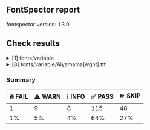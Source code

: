 ## FontSpector report

fontspector version: 1.3.0






## Check results




<details><summary>[1] fonts/variable</summary>
<div>


<details>
    <summary>⚠️ <b>WARN</b> Check for codepoints not covered by METADATA subsets. (googlefonts/metadata/unreachable_subsetting)</summary>
    <div>








- ⚠️ **WARN** fonts/variable/Alyamama[wght].ttf: The following codepoints supported by the font are not covered by any subsets defined in the font's metadata file, and will never be served. You can solve this by either manually adding additional subset declarations to METADATA.pb, or by editing the glyphset definitions.

* U+02D8 BREVE: try adding one of: yi, canadian-aboriginal
* U+02D9 DOT ABOVE: try adding one of: canadian-aboriginal, yi
* U+02DB OGONEK: try adding one of: yi, canadian-aboriginal
* U+0302 COMBINING CIRCUMFLEX ACCENT: try adding one of: math, cherokee, tifinagh, coptic
* U+0305 COMBINING OVERLINE: try adding one of: coptic, elbasan, gothic, math, glagolitic
* U+0306 COMBINING BREVE: try adding one of: tifinagh, old-permic
* U+0307 COMBINING DOT ABOVE: try adding one of: canadian-aboriginal, malayalam, tifinagh, todhri, duployan, hebrew, old-permic, syriac, tai-le, coptic, math
* U+030A COMBINING RING ABOVE: try adding one of: syriac, duployan
* U+030B COMBINING DOUBLE ACUTE ACCENT: try adding one of: cherokee, osage
* U+030C COMBINING CARON: try adding one of: cherokee, tai-le
* U+031A COMBINING LEFT ANGLE ABOVE: try adding math
* U+0320 COMBINING MINUS SIGN BELOW: try adding syriac
* U+0324 COMBINING DIAERESIS BELOW: try adding one of: cherokee, syriac, duployan
* U+0325 COMBINING RING BELOW: try adding syriac
* U+0326 COMBINING COMMA BELOW: try adding math
* U+0327 COMBINING CEDILLA: try adding math
* U+032C COMBINING CARON BELOW: try adding math
* U+0330 COMBINING TILDE BELOW: try adding one of: math, syriac, cherokee
* U+0332 COMBINING LOW LINE: try adding math
* U+033A COMBINING INVERTED BRIDGE BELOW: try adding math
* U+0346 COMBINING BRIDGE ABOVE: try adding math
* U+034D COMBINING LEFT RIGHT ARROW BELOW: try adding math
* U+0361 COMBINING DOUBLE INVERTED BREVE: try adding coptic
* U+0615 ARABIC SMALL HIGH TAH: try adding arabic
* U+061F ARABIC QUESTION MARK: try adding one of: thaana, garay, adlam, hanifi-rohingya, arabic, yezidi, syriac, nko
* U+0621 ARABIC LETTER HAMZA: try adding one of: arabic, syriac
* U+0622 ARABIC LETTER ALEF WITH MADDA ABOVE: try adding arabic
* U+0623 ARABIC LETTER ALEF WITH HAMZA ABOVE: try adding arabic
* U+0624 ARABIC LETTER WAW WITH HAMZA ABOVE: try adding arabic
* U+0625 ARABIC LETTER ALEF WITH HAMZA BELOW: try adding arabic
* U+0626 ARABIC LETTER YEH WITH HAMZA ABOVE: try adding arabic
* U+0627 ARABIC LETTER ALEF: try adding one of: arabic, indic-siyaq-numbers
* U+0628 ARABIC LETTER BEH: try adding arabic
* U+0629 ARABIC LETTER TEH MARBUTA: try adding arabic
* U+062A ARABIC LETTER TEH: try adding arabic
* U+062B ARABIC LETTER THEH: try adding arabic
* U+062C ARABIC LETTER JEEM: try adding arabic
* U+062D ARABIC LETTER HAH: try adding arabic
* U+062E ARABIC LETTER KHAH: try adding arabic
* U+062F ARABIC LETTER DAL: try adding arabic
* U+0630 ARABIC LETTER THAL: try adding arabic
* U+0631 ARABIC LETTER REH: try adding arabic
* U+0632 ARABIC LETTER ZAIN: try adding arabic
* U+0633 ARABIC LETTER SEEN: try adding arabic
* U+0634 ARABIC LETTER SHEEN: try adding arabic
* U+0635 ARABIC LETTER SAD: try adding arabic
* U+0636 ARABIC LETTER DAD: try adding arabic
* U+0637 ARABIC LETTER TAH: try adding arabic
* U+0638 ARABIC LETTER ZAH: try adding arabic
* U+0639 ARABIC LETTER AIN: try adding arabic
* U+063A ARABIC LETTER GHAIN: try adding arabic
* U+0640 ARABIC TATWEEL: try adding one of: psalter-pahlavi, syriac, arabic, hanifi-rohingya, manichaean, old-uyghur, mandaic, sogdian, adlam
* U+0641 ARABIC LETTER FEH: try adding arabic
* U+0642 ARABIC LETTER QAF: try adding arabic
* U+0643 ARABIC LETTER KAF: try adding arabic
* U+0644 ARABIC LETTER LAM: try adding arabic
* U+0645 ARABIC LETTER MEEM: try adding arabic
* U+0646 ARABIC LETTER NOON: try adding arabic
* U+0647 ARABIC LETTER HEH: try adding arabic
* U+0648 ARABIC LETTER WAW: try adding arabic
* U+0649 ARABIC LETTER ALEF MAKSURA: try adding arabic
* U+064A ARABIC LETTER YEH: try adding arabic
* U+064B ARABIC FATHATAN: try adding one of: arabic, syriac
* U+064C ARABIC DAMMATAN: try adding one of: syriac, arabic
* U+064D ARABIC KASRATAN: try adding one of: syriac, arabic
* U+064E ARABIC FATHA: try adding one of: syriac, arabic
* U+064F ARABIC DAMMA: try adding one of: syriac, arabic
* U+0650 ARABIC KASRA: try adding one of: syriac, arabic
* U+0651 ARABIC SHADDA: try adding one of: syriac, arabic
* U+0652 ARABIC SUKUN: try adding one of: syriac, arabic
* U+0653 ARABIC MADDAH ABOVE: try adding one of: arabic, syriac
* U+0654 ARABIC HAMZA ABOVE: try adding one of: syriac, arabic
* U+0655 ARABIC HAMZA BELOW: try adding one of: syriac, arabic
* U+0656 ARABIC SUBSCRIPT ALEF: try adding arabic
* U+0658 ARABIC MARK NOON GHUNNA: try adding arabic
* U+0660 ARABIC-INDIC DIGIT ZERO: try adding one of: syriac, hanifi-rohingya, thaana, arabic, indic-siyaq-numbers, yezidi
* U+0661 ARABIC-INDIC DIGIT ONE: try adding one of: thaana, yezidi, indic-siyaq-numbers, syriac, arabic
* U+0662 ARABIC-INDIC DIGIT TWO: try adding one of: yezidi, arabic, indic-siyaq-numbers, thaana, syriac
* U+0663 ARABIC-INDIC DIGIT THREE: try adding one of: indic-siyaq-numbers, thaana, arabic, syriac, yezidi
* U+0664 ARABIC-INDIC DIGIT FOUR: try adding one of: syriac, yezidi, arabic, indic-siyaq-numbers, thaana
* U+0665 ARABIC-INDIC DIGIT FIVE: try adding one of: arabic, thaana, syriac, yezidi, indic-siyaq-numbers
* U+0666 ARABIC-INDIC DIGIT SIX: try adding one of: yezidi, thaana, arabic, indic-siyaq-numbers, syriac
* U+0667 ARABIC-INDIC DIGIT SEVEN: try adding one of: yezidi, thaana, arabic, indic-siyaq-numbers, syriac
* U+0668 ARABIC-INDIC DIGIT EIGHT: try adding one of: arabic, thaana, yezidi, indic-siyaq-numbers, syriac
* U+0669 ARABIC-INDIC DIGIT NINE: try adding one of: yezidi, indic-siyaq-numbers, thaana, arabic, syriac
* U+066E ARABIC LETTER DOTLESS BEH: try adding arabic
* U+066F ARABIC LETTER DOTLESS QAF: try adding arabic
* U+0670 ARABIC LETTER SUPERSCRIPT ALEF: try adding one of: syriac, arabic
* U+067E ARABIC LETTER PEH: try adding arabic
* U+0686 ARABIC LETTER TCHEH: try adding arabic
* U+068E ARABIC LETTER DUL: try adding arabic
* U+0698 ARABIC LETTER JEH: try adding arabic
* U+06A1 ARABIC LETTER DOTLESS FEH: try adding arabic
* U+06A4 ARABIC LETTER VEH: try adding arabic
* U+06A9 ARABIC LETTER KEHEH: try adding arabic
* U+06AF ARABIC LETTER GAF: try adding arabic
* U+06BA ARABIC LETTER NOON GHUNNA: try adding arabic
* U+06CA ARABIC LETTER WAW WITH TWO DOTS ABOVE: try adding arabic
* U+06CC ARABIC LETTER FARSI YEH: try adding arabic
* U+06CF ARABIC LETTER WAW WITH DOT ABOVE: try adding arabic
* U+06F0 EXTENDED ARABIC-INDIC DIGIT ZERO: try adding one of: indic-siyaq-numbers, arabic
* U+06F1 EXTENDED ARABIC-INDIC DIGIT ONE: try adding one of: arabic, indic-siyaq-numbers
* U+06F2 EXTENDED ARABIC-INDIC DIGIT TWO: try adding one of: arabic, indic-siyaq-numbers
* U+06F3 EXTENDED ARABIC-INDIC DIGIT THREE: try adding one of: arabic, indic-siyaq-numbers
* U+06F7 EXTENDED ARABIC-INDIC DIGIT SEVEN: try adding one of: arabic, indic-siyaq-numbers
* U+06F8 EXTENDED ARABIC-INDIC DIGIT EIGHT: try adding one of: indic-siyaq-numbers, arabic
* U+06F9 EXTENDED ARABIC-INDIC DIGIT NINE: try adding one of: indic-siyaq-numbers, arabic
* U+1EBC LATIN CAPITAL LETTER E WITH TILDE: try adding vietnamese
* U+1EBD LATIN SMALL LETTER E WITH TILDE: try adding vietnamese
* U+2016 DOUBLE VERTICAL LINE: try adding math
* U+2021 DOUBLE DAGGER: try adding adlam
* U+2030 PER MILLE SIGN: try adding adlam
* U+2070 SUPERSCRIPT ZERO: try adding math
* U+2071 SUPERSCRIPT LATIN SMALL LETTER I: try adding math
* U+2074 SUPERSCRIPT FOUR: try adding math
* U+2075 SUPERSCRIPT FIVE: try adding math
* U+2076 SUPERSCRIPT SIX: try adding math
* U+2077 SUPERSCRIPT SEVEN: try adding math
* U+2078 SUPERSCRIPT EIGHT: try adding math
* U+2079 SUPERSCRIPT NINE: try adding math
* U+207A SUPERSCRIPT PLUS SIGN: try adding math
* U+207B SUPERSCRIPT MINUS: try adding math
* U+207C SUPERSCRIPT EQUALS SIGN: try adding math
* U+207D SUPERSCRIPT LEFT PARENTHESIS: try adding math
* U+207E SUPERSCRIPT RIGHT PARENTHESIS: try adding math
* U+207F SUPERSCRIPT LATIN SMALL LETTER N: try adding math
* U+2080 SUBSCRIPT ZERO: try adding math
* U+2081 SUBSCRIPT ONE: try adding math
* U+2082 SUBSCRIPT TWO: try adding math
* U+2083 SUBSCRIPT THREE: try adding math
* U+2084 SUBSCRIPT FOUR: try adding math
* U+2085 SUBSCRIPT FIVE: try adding math
* U+2086 SUBSCRIPT SIX: try adding math
* U+2087 SUBSCRIPT SEVEN: try adding math
* U+2088 SUBSCRIPT EIGHT: try adding math
* U+2089 SUBSCRIPT NINE: try adding math
* U+208A SUBSCRIPT PLUS SIGN: try adding math
* U+208B SUBSCRIPT MINUS: try adding math
* U+208C SUBSCRIPT EQUALS SIGN: try adding math
* U+208D SUBSCRIPT LEFT PARENTHESIS: try adding math
* U+208E SUBSCRIPT RIGHT PARENTHESIS: try adding math
* U+2090 LATIN SUBSCRIPT SMALL LETTER A: try adding math
* U+2091 LATIN SUBSCRIPT SMALL LETTER E: try adding math
* U+2092 LATIN SUBSCRIPT SMALL LETTER O: try adding math
* U+2093 LATIN SUBSCRIPT SMALL LETTER X: try adding math
* U+2094 LATIN SUBSCRIPT SMALL LETTER SCHWA: try adding math
* U+2095 LATIN SUBSCRIPT SMALL LETTER H: try adding math
* U+2096 LATIN SUBSCRIPT SMALL LETTER K: try adding math
* U+2097 LATIN SUBSCRIPT SMALL LETTER L: try adding math
* U+2098 LATIN SUBSCRIPT SMALL LETTER M: try adding math
* U+2099 LATIN SUBSCRIPT SMALL LETTER N: try adding math
* U+209A LATIN SUBSCRIPT SMALL LETTER P: try adding math
* U+209B LATIN SUBSCRIPT SMALL LETTER S: try adding math
* U+209C LATIN SUBSCRIPT SMALL LETTER T: try adding math
* U+2117 SOUND RECORDING COPYRIGHT: try adding math
* U+215B VULGAR FRACTION ONE EIGHTH: try adding symbols
* U+215C VULGAR FRACTION THREE EIGHTHS: try adding symbols
* U+215D VULGAR FRACTION FIVE EIGHTHS: try adding symbols
* U+215E VULGAR FRACTION SEVEN EIGHTHS: try adding symbols
* U+215F FRACTION NUMERATOR ONE: try adding symbols
* U+2202 PARTIAL DIFFERENTIAL: try adding math
* U+2206 INCREMENT: try adding math
* U+220F N-ARY PRODUCT: try adding math
* U+2211 N-ARY SUMMATION: try adding math
* U+221A SQUARE ROOT: try adding math
* U+221E INFINITY: try adding math
* U+222B INTEGRAL: try adding math
* U+2248 ALMOST EQUAL TO: try adding math
* U+2260 NOT EQUAL TO: try adding math
* U+2264 LESS-THAN OR EQUAL TO: try adding math
* U+2265 GREATER-THAN OR EQUAL TO: try adding math
* U+25CA LOZENGE: try adding one of: symbols, math
* U+25CC DOTTED CIRCLE: try adding one of: math, saurashtra, tamil, hanunoo, pahawh-hmong, marchen, mongolian, coptic, hebrew, limbu, manichaean, takri, tifinagh, sharada, psalter-pahlavi, gujarati, duployan, brahmi, warang-citi, kannada, malayalam, yi, kaithi, khmer, cham, grantha, bassa-vah, sogdian, khudawadi, nko, thaana, tirhuta, gurmukhi, sundanese, tai-viet, osage, batak, syloti-nagri, tai-tham, tibetan, phags-pa, symbols, thai, elbasan, khojki, myanmar, bhaiksuki, caucasian-albanian, mahajani, modi, kharoshthi, syriac, lepcha, tagbanwa, lao, dogra, mandaic, buginese, kayah-li, hanifi-rohingya, rejang, sinhala, tagalog, adlam, music, wancho, soyombo, buhid, mende-kikakui, canadian-aboriginal, siddham, zanabazar-square, balinese, gunjala-gondi, armenian, telugu, new-tai-lue, oriya, miao, masaram-gondi, javanese, bengali, devanagari, newa, meetei-mayek, old-permic, ahom, chakma, tai-le

Or you can add the above codepoints to one of the subsets supported by the font: greek, latin-ext, latin [code: unreachable-subsetting]
  
  

</div>
</details>


</div>
</details>


<details><summary>[8] fonts/variable/Alyamama[wght].ttf</summary>
<div>


<details>
    <summary>🔥 <b>FAIL</b> Check if each glyph has the recommended amount of contours. (contour_count)</summary>
    <div>








- 🔥 **FAIL** The following glyphs have no contours even though they were expected to have some:
* uni0615 [code: no-contour]
  
  


- ⚠️ **WARN** This check inspects the glyph outlines and detects the total number of contours in each of them. The expected values are
     infered from the typical ammounts of contours observed in a
     large collection of reference font families. The divergences
     listed below may simply indicate a significantly different
     design on some of your glyphs. On the other hand, some of these
     may flag actual bugs in the font such as glyphs mapped to an
     incorrect codepoint. Please consider reviewing the design and
     codepoint assignment of these to make sure they are correct.


    The following glyphs do not have the recommended number of contours:
* uni1D6D (U+1D6D): found 3, expected one of: {2}
* uni02A3 (U+02A3): found 2, expected one of: {3}
* uni0258 (U+0258): found 1, expected one of: {2}
* uni1D6E (U+1D6E): found 2, expected one of: {1}
* uni02A1 (U+02A1): found 2, expected one of: {1}
* uni02A2 (U+02A2): found 2, expected one of: {1}
* uni026E (U+026E): found 2, expected one of: {1}
* uni1D72 (U+1D72): found 2, expected one of: {1}
* uni1D74 (U+1D74): found 3, expected one of: {1}
* uni1D75 (U+1D75): found 3, expected one of: {1}
* uni021B.1 (U+021B): found 1, expected one of: {3, 2, 4}
* uni1D76 (U+1D76): found 3, expected one of: {1}
* uni01C2 (U+01C2): found 3, expected one of: {1}
* uni0621 (U+0621): found 2, expected one of: {1}
* uni0623 (U+0623): found 3, expected one of: {2}
* uni0625 (U+0625): found 3, expected one of: {2}
* uni066E (U+066E): found 2, expected one of: {1}
* uni066E.fina (unencoded): found 3, expected one of: {1}
* uni066E.medi (unencoded): found 2, expected one of: {1}
* uni0628 (U+0628): found 3, expected one of: {2}
* uni067E (U+067E): found 5, expected one of: {4}
* uni062A (U+062A): found 4, expected one of: {2, 3}
* uni062B (U+062B): found 5, expected one of: {3, 2, 4}
* uni0686 (U+0686): found 5, expected one of: {4, 3, 0}
* uni0631 (U+0631): found 2, expected one of: {1}
* uni0632 (U+0632): found 3, expected one of: {2}
* uni0698 (U+0698): found 5, expected one of: {4}
* uni0633 (U+0633): found 6, expected one of: {1, 3}
* uni0634 (U+0634): found 9, expected one of: {3, 4, 0, 6}
* uni0635 (U+0635): found 5, expected one of: {2}
* uni0636 (U+0636): found 6, expected one of: {3}
* uni0637 (U+0637): found 4, expected one of: {3, 2}
* uni0638 (U+0638): found 5, expected one of: {3, 4}
* uni0639 (U+0639): found 2, expected one of: {1}
* uni0641 (U+0641): found 5, expected one of: {2, 3}
* uni06A4 (U+06A4): found 7, expected one of: {5, 4, 0}
* uni06A1 (U+06A1): found 4, expected one of: {1, 2}
* uni06A1.fina (unencoded): found 4, expected one of: {2}
* uni066F.fina (unencoded): found 3, expected one of: {2}
* uni0643 (U+0643): found 4, expected one of: {2, 1}
* uni06A9 (U+06A9): found 4, expected one of: {1}
* uni06AF (U+06AF): found 5, expected one of: {2}
* uni0644 (U+0644): found 2, expected one of: {1}
* uni0645 (U+0645): found 3, expected one of: {2, 1}
* uni0646 (U+0646): found 3, expected one of: {2}
* uni06BA (U+06BA): found 2, expected one of: {1}
* uni0647 (U+0647): found 1, expected one of: {2}
* uni0624 (U+0624): found 4, expected one of: {3, 2}
* uni0649 (U+0649): found 2, expected one of: {1}
* uni064A (U+064A): found 4, expected one of: {3, 2}
* uni0626 (U+0626): found 4, expected one of: {2}
* uni06CC (U+06CC): found 2, expected one of: {1}
* uni0663 (U+0663): found 3, expected one of: {1}
* uni0666 (U+0666): found 2, expected one of: {1}
* uni0669 (U+0669): found 1, expected one of: {2}
* uni06F3 (U+06F3): found 3, expected one of: {1}
* uni06F9 (U+06F9): found 1, expected one of: {2}
* asterisk (U+002A): found 6, expected one of: {5, 2, 3, 1}
* uni02E5 (U+02E5): found 2, expected one of: {1}
* uni02E9 (U+02E9): found 2, expected one of: {1}
* uni02E6 (U+02E6): found 2, expected one of: {1}
* uni02E8 (U+02E8): found 2, expected one of: {1}
* uni02E7 (U+02E7): found 2, expected one of: {1}
* uni02DE (U+02DE): found 2, expected one of: {1}
* uni2117 (U+2117): found 2, expected one of: {4, 3}
* uni0654 (U+0654): found 2, expected one of: {1}
* uni0655 (U+0655): found 2, expected one of: {1}
* uni064C (U+064C): found 3, expected one of: {2}
* uni0651 (U+0651): found 2, expected one of: {1}
* uni0652 (U+0652): found 1, expected one of: {2}
* uni031A (U+031A): found 2, expected one of: {1}
* uni032A (U+032A): found 3, expected one of: {1}
* uni033A (U+033A): found 3, expected one of: {1}
* uni033B (U+033B): found 6, expected one of: {2}
* uni033C (U+033C): found 2, expected one of: {1}
* uni0346 (U+0346): found 3, expected one of: {1}
* uni0349 (U+0349): found 2, expected one of: {1}
* uni034A (U+034A): found 2, expected one of: {1} [code: contour-count]
  
  

</div>
</details>





<details>
    <summary>⚠️ <b>WARN</b> Ensure indic fonts have the Indian Rupee Sign glyph. (rupee)</summary>
    <div>








- ⚠️ **WARN** Font is missing the Indian Rupee Sign glyph. Please add a glyph for Indian Rupee Sign (₹) at codepoint U+20B9. [code: missing-rupee]
  
  

</div>
</details>





<details>
    <summary>⚠️ <b>WARN</b> Check font contains no unreachable glyphs (unreachable_glyphs)</summary>
    <div>








- ⚠️ **WARN** The following glyphs could not be reached by codepoint or substitution rules:

* u.inferior
* v.inferior
* uniFDFA
* zero.fit
* one.fit
* two.fit
* three.fit
* four.fit
* five.fit
* six.fit
* seven.fit
* eight.fit
* nine.fit
* .null
* dotbelowar
* dotcenterar
* twodotsverticalabovear
* twodotsverticalbelowar
* twodotshorizontalbelowar
* threedotsdownabovear
* threedotsdowncenterar
* threedotsupbelowar
* miniKehehar
* gafsarkashcenterar
* doublestrokear
* uni030C.alt.case [code: unreachable-glyphs]
  
  

</div>
</details>





<details>
    <summary>⚠️ <b>WARN</b> Shapes languages in all GF glyphsets. (googlefonts/glyphsets/shape_languages)</summary>
    <div>








- ⚠️ **WARN** Warning language shaping:

| Message                                                               | Languages              |
|-----------------------------------------------------------------------|------------------------|
| Auxiliary orthography codepoints:                                     | * lt_Latn (Lithuanian) |
|   Shaper didn't attach tildecomb to uni0237 when shaping the text 'j̃' |                        |
| Auxiliary orthography codepoints:                                     | * en_Latn (English)    |
|   The following auxiliary characters are missing from the font: ʻ     |                        |
| Auxiliary orthography codepoints:                                     | * fi_Latn (Finnish)    |
|   The following auxiliary characters are missing from the font: Ǥ     |                        |
|   The following auxiliary characters are missing from the font: Ʒ     |                        |
|   The following auxiliary characters are missing from the font: Ǯ     |                        |
|   The following auxiliary characters are missing from the font: ǥ     |                        |
|   The following auxiliary characters are missing from the font: ʒ     |                        |
|   The following auxiliary characters are missing from the font: ǯ     |                        |
| Auxiliary orthography codepoints:                                     | * el_Grek (Greek)      |
|   The following auxiliary characters are missing from the font: ἀ     |                        |
|   The following auxiliary characters are missing from the font: ἄ     |                        |
|   The following auxiliary characters are missing from the font: ἂ     |                        |
|   The following auxiliary characters are missing from the font: ἆ     |                        |
|   The following auxiliary characters are missing from the font: ἁ     |                        |
|   The following auxiliary characters are missing from the font: ἅ     |                        |
|   The following auxiliary characters are missing from the font: ἃ     |                        |
|   The following auxiliary characters are missing from the font: ἇ     |                        |
|   The following auxiliary characters are missing from the font: ᾶ     |                        |
|   The following auxiliary characters are missing from the font: ἐ     |                        |
|   The following auxiliary characters are missing from the font: ἔ     |                        |
|   The following auxiliary characters are missing from the font: ἒ     |                        |
|   The following auxiliary characters are missing from the font: ἑ     |                        |
|   The following auxiliary characters are missing from the font: ἕ     |                        |
|   The following auxiliary characters are missing from the font: ἓ     |                        |
|   The following auxiliary characters are missing from the font: ἠ     |                        |
|   The following auxiliary characters are missing from the font: ἤ     |                        |
|   The following auxiliary characters are missing from the font: ἢ     |                        |
|   The following auxiliary characters are missing from the font: ἦ     |                        |
|   The following auxiliary characters are missing from the font: ἡ     |                        |
|   The following auxiliary characters are missing from the font: ἥ     |                        |
|   The following auxiliary characters are missing from the font: ἣ     |                        |
|   The following auxiliary characters are missing from the font: ἧ     |                        |
|   The following auxiliary characters are missing from the font: ῆ     |                        |
|   The following auxiliary characters are missing from the font: ἰ     |                        |
|   The following auxiliary characters are missing from the font: ἴ     |                        |
|   The following auxiliary characters are missing from the font: ἲ     |                        |
|   The following auxiliary characters are missing from the font: ἶ     |                        |
|   The following auxiliary characters are missing from the font: ἱ     |                        |
|   The following auxiliary characters are missing from the font: ἵ     |                        |
|   The following auxiliary characters are missing from the font: ἳ     |                        |
|   The following auxiliary characters are missing from the font: ἷ     |                        |
|   The following auxiliary characters are missing from the font: ῖ     |                        |
|   The following auxiliary characters are missing from the font: ῗ     |                        |
|   The following auxiliary characters are missing from the font: ὄ     |                        |
|   The following auxiliary characters are missing from the font: ὂ     |                        |
|   The following auxiliary characters are missing from the font: ὃ     |                        |
|   The following auxiliary characters are missing from the font: ὐ     |                        |
|   The following auxiliary characters are missing from the font: ὔ     |                        |
|   The following auxiliary characters are missing from the font: ὒ     |                        |
|   The following auxiliary characters are missing from the font: ὖ     |                        |
|   The following auxiliary characters are missing from the font: ὑ     |                        |
|   The following auxiliary characters are missing from the font: ὕ     |                        |
|   The following auxiliary characters are missing from the font: ὓ     |                        |
|   The following auxiliary characters are missing from the font: ὗ     |                        |
|   The following auxiliary characters are missing from the font: ῦ     |                        |
|   The following auxiliary characters are missing from the font: ῧ     |                        |
|   The following auxiliary characters are missing from the font: ὤ     |                        |
|   The following auxiliary characters are missing from the font: ὢ     |                        |
|   The following auxiliary characters are missing from the font: ὦ     |                        |
|   The following auxiliary characters are missing from the font: ὥ     |                        |
|   The following auxiliary characters are missing from the font: ὣ     |                        |
|   The following auxiliary characters are missing from the font: ὧ     |                        |
|   The following auxiliary characters are missing from the font: ῶ     |                        |
| Auxiliary orthography codepoints:                                     | * de_Latn (German)     |
|   The following auxiliary characters are missing from the font: ſ     | * fr_Latn (French)     | [code: warning-language-shaping]
  
  

</div>
</details>





<details>
    <summary>⚠️ <b>WARN</b> Ensure soft_dotted characters lose their dot when combined with marks that
replace the dot. (soft_dotted)</summary>
    <div>








- ⚠️ **WARN** The dot of soft dotted characters used in orthographies _must_ disappear in the following strings: * į̂
* į̄
* į̀
* į̌
* į́
* į̃The dot of soft dotted characters _should_ disappear in other cases, for example: * į̰͆
* į̰͋
* į̰̂
* į̰̈
* į̰̆
* į̰͌
* į̰̅
* į̰͊
* į̰̋
* į̰̊
* į̰̄
* į̰̽
* į̰̏
* į̰̇
* į̰̀
* į̰̌
* į̰́
* į̰̃
* į̺͆
* į̺͋
* į̺̂
* į̺̈
* į̺̆
* į̺͌
* į̺̅
* į̺͊
* į̺̋
* į̺̊
* į̺̄
* į̺̽
* į̺̏
* į̺̇
* į̺̀
* į̺̌
* į̺́
* į̺̃
* į̠͆
* į̠͋
* į̠̂
* į̠̈
* į̠̆
* į̠͌
* į̠̅
* į̠͊
* į̠̋
* į̠̊
* į̠̄
* į̠̽
* į̠̏
* į̠̇
* į̠̀
* į̠̌
* į̠́
* į̠̃
* į͉͆
* į͉͋
* į͉̂
* į͉̈
* į͉̆
* į͉͌
* į͉̅
* į͉͊
* į͉̋
* į͉̊
* į͉̄
* į͉̽
* į͉̏
* į͉̇
* į͉̀
* į͉̌
* į͉́
* į͉̃
* į̴͆
* į̴͋
* į̴̂
* į̴̈
* į̴̆
* į̴͌
* į̴̅
* į̴͊
* į̴̋
* į̴̊
* į̴̄
* į̴̽
* į̴̏
* į̴̇
* į̴̀
* į̴̌
* į̴́
* į̴̃
* į̪͆
* į̪͋
* į̪̂
* į̪̈
* į̪̆
* į̪͌
* į̪̅
* į̪͊
* į̪̋
* į̪̊
* į̪̄
* į̪̽
* į̪̏
* į̪̇
* į̪̀
* į̪̌
* į̪́
* į̪̃
* į̟͆
* į̟͋
* į̟̂
* į̟̈
* į̟̆
* į̟͌
* į̟̅
* į̟͊
* į̟̋
* į̟̊
* į̟̄
* į̟̽
* į̟̏
* į̟̇
* į̟̀
* į̟̌
* į̟́
* į̟̃
* į͎͆
* į͎͋
* į͎̂
* į͎̈
* į͎̆
* į͎͌
* į͎̅
* į͎͊
* į͎̋
* į͎̊
* į͎̄
* į͎̽
* į͎̏
* į͎̇
* į͎̀
* į͎̌
* į͎́
* į͎̃
* į͇͆
* į͇͋
* į͇̂
* į͇̈
* į͇̆
* į͇͌
* į͇̅
* į͇͊
* į͇̋
* į͇̊
* į͇̄
* į͇̽
* į͇̏
* į͇̇
* į͇̀
* į͇̌
* į͇́
* į͇̃
* į̘͆
* į̘͋
* į̘̂
* į̘̈
* į̘̆
* į̘͌
* į̘̅
* į̘͊
* į̘̋
* į̘̊
* į̘̄
* į̘̽
* į̘̏
* į̘̇
* į̘̀
* į̘̌
* į̘́
* į̘̃
* į̬͆
* į̬͋
* į̬̂
* į̬̈
* į̬̆
* į̬͌
* į̬̅
* į̬͊
* į̬̋
* į̬̊
* į̬̄
* į̬̽
* į̬̏
* į̬̇
* į̬̀
* į̬̌
* į̬́
* į̬̃
* į̲͆
* į̲͋
* į̲̂
* į̲̈
* į̲̆
* į̲͌
* į̲̅
* į̲͊
* į̲̋
* į̲̊
* į̲̄
* į̲̽
* į̲̏
* į̲̇
* į̲̀
* į̲̌
* į̲́
* į̲̃
* į̞͆
* į̞͋
* į̞̂
* į̞̈
* į̞̆
* į̞͌
* į̞̅
* į̞͊
* į̞̋
* į̞̊
* į̞̄
* į̞̽
* į̞̏
* į̞̇
* į̞̀
* į̞̌
* į̞́
* į̞̃
* į̝͆
* į̝͋
* į̝̂
* į̝̈
* į̝̆
* į̝͌
* į̝̅
* į̝͊
* į̝̋
* į̝̊
* į̝̄
* į̝̽
* į̝̏
* į̝̇
* į̝̀
* į̝̌
* į̝́
* į̝̃
* į͈͆
* į͈͋
* į͈̂
* į͈̈
* į͈̆
* į͈͌
* į͈̅
* į͈͊
* į͈̋
* į͈̊
* į͈̄
* į͈̽
* į͈̏
* į͈̇
* į͈̀
* į͈̌
* į͈́
* į͈̃
* į̙͆
* į̙͋
* į̙̂
* į̙̈
* į̙̆
* į̙͌
* į̙̅
* į̙͊
* į̙̋
* į̙̊
* į̙̄
* į̙̽
* į̙̏
* į̙̇
* į̙̀
* į̙̌
* į̙́
* į̙̃
* į̩͆
* į̩͋
* į̩̂
* į̩̈
* į̩̆
* į̩͌
* į̩̅
* į̩͊
* į̩̋
* į̩̊
* į̩̄
* į̩̽
* į̩̏
* į̩̇
* į̩̀
* į̩̌
* į̩́
* į̩̃
* į̤͆
* į̤͋
* į̤̂
* į̤̈
* į̤̆
* į̤͌
* į̤̅
* į̤͊
* į̤̋
* į̤̊
* į̤̄
* į̤̽
* į̤̏
* į̤̇
* į̤̀
* į̤̌
* į̤́
* į̤̃
* į͍͆
* į͍͋
* į͍̂
* į͍̈
* į͍̆
* į͍͌
* į͍̅
* į͍͊
* į͍̋
* į͍̊
* į͍̄
* į͍̽
* į͍̏
* į͍̇
* į͍̀
* į͍̌
* į͍́
* į͍̃
* į̜͆
* į̜͋
* į̜̂
* į̜̈
* į̜̆
* į̜͌
* į̜̅
* į̜͊
* į̜̋
* į̜̊
* į̜̄
* į̜̽
* į̜̏
* į̜̇
* į̜̀
* į̜̌
* į̜́
* į̜̃
* į̹͆
* į̹͋
* į̹̂
* į̹̈
* į̹̆
* į̹͌
* į̹̅
* į̹͊
* į̹̋
* į̹̊
* į̹̄
* į̹̽
* į̹̏
* į̹̇
* į̹̀
* į̹̌
* į̹́
* į̹̃
* į̼͆
* į̼͋
* į̼̂
* į̼̈
* į̼̆
* į̼͌
* į̼̅
* į̼͊
* į̼̋
* į̼̊
* į̼̄
* į̼̽
* į̼̏
* į̼̇
* į̼̀
* į̼̌
* į̼́
* į̼̃
* į̦͆
* į̦͋
* į̦͌
* į̦̅
* į̦͊
* į̦̽
* į̦̏
* į̥͆
* į̥͋
* į̥̂
* į̥̈
* į̥̆
* į̥͌
* į̥̅
* į̥͊
* į̥̋
* į̥̊
* į̥̄
* į̥̽
* į̥̏
* į̥̇
* į̥̀
* į̥̌
* į̥́
* į̥̃
* į̨͆
* į̨͋
* į̨͌
* į̨̅
* į̨͊
* į̨̽
* į̨̏
* į̧͆
* į̧͋
* į̧͌
* į̧̅
* į̧͊
* į̧̽
* į̧̏
* į̻͆
* į̻͋
* į̻̂
* į̻̈
* į̻̆
* į̻͌
* į̻̅
* į̻͊
* į̻̋
* į̻̊
* į̻̄
* į̻̽
* į̻̏
* į̻̇
* į̻̀
* į̻̌
* į̻́
* į̻̃
* į͆
* į͋
* į̈
* į̆
* į͌
* į̅
* į͊
* į̋
* į̊
* į̽
* į̏
* į̇
* ⁱ̰͆
* ⁱ̰͋
* ⁱ̰̂
* ⁱ̰̈
* ⁱ̰̆
* ⁱ̰͌
* ⁱ̰̅
* ⁱ̰͊
* ⁱ̰̋
* ⁱ̰̊
* ⁱ̰̄
* ⁱ̰̽
* ⁱ̰̏
* ⁱ̰̇
* ⁱ̰̀
* ⁱ̰̌
* ⁱ̰́
* ⁱ̰̃
* ⁱ̺͆
* ⁱ̺͋
* ⁱ̺̂
* ⁱ̺̈
* ⁱ̺̆
* ⁱ̺͌
* ⁱ̺̅
* ⁱ̺͊
* ⁱ̺̋
* ⁱ̺̊
* ⁱ̺̄
* ⁱ̺̽
* ⁱ̺̏
* ⁱ̺̇
* ⁱ̺̀
* ⁱ̺̌
* ⁱ̺́
* ⁱ̺̃
* ⁱ̠͆
* ⁱ̠͋
* ⁱ̠̂
* ⁱ̠̈
* ⁱ̠̆
* ⁱ̠͌
* ⁱ̠̅
* ⁱ̠͊
* ⁱ̠̋
* ⁱ̠̊
* ⁱ̠̄
* ⁱ̠̽
* ⁱ̠̏
* ⁱ̠̇
* ⁱ̠̀
* ⁱ̠̌
* ⁱ̠́
* ⁱ̠̃
* ⁱ͉͆
* ⁱ͉͋
* ⁱ͉̂
* ⁱ͉̈
* ⁱ͉̆
* ⁱ͉͌
* ⁱ͉̅
* ⁱ͉͊
* ⁱ͉̋
* ⁱ͉̊
* ⁱ͉̄
* ⁱ͉̽
* ⁱ͉̏
* ⁱ͉̇
* ⁱ͉̀
* ⁱ͉̌
* ⁱ͉́
* ⁱ͉̃
* ⁱ̴͆
* ⁱ̴͋
* ⁱ̴̂
* ⁱ̴̈
* ⁱ̴̆
* ⁱ̴͌
* ⁱ̴̅
* ⁱ̴͊
* ⁱ̴̋
* ⁱ̴̊
* ⁱ̴̄
* ⁱ̴̽
* ⁱ̴̏
* ⁱ̴̇
* ⁱ̴̀
* ⁱ̴̌
* ⁱ̴́
* ⁱ̴̃
* ⁱ̪͆
* ⁱ̪͋
* ⁱ̪̂
* ⁱ̪̈
* ⁱ̪̆
* ⁱ̪͌
* ⁱ̪̅
* ⁱ̪͊
* ⁱ̪̋
* ⁱ̪̊
* ⁱ̪̄
* ⁱ̪̽
* ⁱ̪̏
* ⁱ̪̇
* ⁱ̪̀
* ⁱ̪̌
* ⁱ̪́
* ⁱ̪̃
* ⁱ̟͆
* ⁱ̟͋
* ⁱ̟̂
* ⁱ̟̈
* ⁱ̟̆
* ⁱ̟͌
* ⁱ̟̅
* ⁱ̟͊
* ⁱ̟̋
* ⁱ̟̊
* ⁱ̟̄
* ⁱ̟̽
* ⁱ̟̏
* ⁱ̟̇
* ⁱ̟̀
* ⁱ̟̌
* ⁱ̟́
* ⁱ̟̃
* ⁱ͎͆
* ⁱ͎͋
* ⁱ͎̂
* ⁱ͎̈
* ⁱ͎̆
* ⁱ͎͌
* ⁱ͎̅
* ⁱ͎͊
* ⁱ͎̋
* ⁱ͎̊
* ⁱ͎̄
* ⁱ͎̽
* ⁱ͎̏
* ⁱ͎̇
* ⁱ͎̀
* ⁱ͎̌
* ⁱ͎́
* ⁱ͎̃
* ⁱ͇͆
* ⁱ͇͋
* ⁱ͇̂
* ⁱ͇̈
* ⁱ͇̆
* ⁱ͇͌
* ⁱ͇̅
* ⁱ͇͊
* ⁱ͇̋
* ⁱ͇̊
* ⁱ͇̄
* ⁱ͇̽
* ⁱ͇̏
* ⁱ͇̇
* ⁱ͇̀
* ⁱ͇̌
* ⁱ͇́
* ⁱ͇̃
* ⁱ̘͆
* ⁱ̘͋
* ⁱ̘̂
* ⁱ̘̈
* ⁱ̘̆
* ⁱ̘͌
* ⁱ̘̅
* ⁱ̘͊
* ⁱ̘̋
* ⁱ̘̊
* ⁱ̘̄
* ⁱ̘̽
* ⁱ̘̏
* ⁱ̘̇
* ⁱ̘̀
* ⁱ̘̌
* ⁱ̘́
* ⁱ̘̃
* ⁱ̬͆
* ⁱ̬͋
* ⁱ̬̂
* ⁱ̬̈
* ⁱ̬̆
* ⁱ̬͌
* ⁱ̬̅
* ⁱ̬͊
* ⁱ̬̋
* ⁱ̬̊
* ⁱ̬̄
* ⁱ̬̽
* ⁱ̬̏
* ⁱ̬̇
* ⁱ̬̀
* ⁱ̬̌
* ⁱ̬́
* ⁱ̬̃
* ⁱ̲͆
* ⁱ̲͋
* ⁱ̲̂
* ⁱ̲̈
* ⁱ̲̆
* ⁱ̲͌
* ⁱ̲̅
* ⁱ̲͊
* ⁱ̲̋
* ⁱ̲̊
* ⁱ̲̄
* ⁱ̲̽
* ⁱ̲̏
* ⁱ̲̇
* ⁱ̲̀
* ⁱ̲̌
* ⁱ̲́
* ⁱ̲̃
* ⁱ̞͆
* ⁱ̞͋
* ⁱ̞̂
* ⁱ̞̈
* ⁱ̞̆
* ⁱ̞͌
* ⁱ̞̅
* ⁱ̞͊
* ⁱ̞̋
* ⁱ̞̊
* ⁱ̞̄
* ⁱ̞̽
* ⁱ̞̏
* ⁱ̞̇
* ⁱ̞̀
* ⁱ̞̌
* ⁱ̞́
* ⁱ̞̃
* ⁱ̝͆
* ⁱ̝͋
* ⁱ̝̂
* ⁱ̝̈
* ⁱ̝̆
* ⁱ̝͌
* ⁱ̝̅
* ⁱ̝͊
* ⁱ̝̋
* ⁱ̝̊
* ⁱ̝̄
* ⁱ̝̽
* ⁱ̝̏
* ⁱ̝̇
* ⁱ̝̀
* ⁱ̝̌
* ⁱ̝́
* ⁱ̝̃
* ⁱ͈͆
* ⁱ͈͋
* ⁱ͈̂
* ⁱ͈̈
* ⁱ͈̆
* ⁱ͈͌
* ⁱ͈̅
* ⁱ͈͊
* ⁱ͈̋
* ⁱ͈̊
* ⁱ͈̄
* ⁱ͈̽
* ⁱ͈̏
* ⁱ͈̇
* ⁱ͈̀
* ⁱ͈̌
* ⁱ͈́
* ⁱ͈̃
* ⁱ̙͆
* ⁱ̙͋
* ⁱ̙̂
* ⁱ̙̈
* ⁱ̙̆
* ⁱ̙͌
* ⁱ̙̅
* ⁱ̙͊
* ⁱ̙̋
* ⁱ̙̊
* ⁱ̙̄
* ⁱ̙̽
* ⁱ̙̏
* ⁱ̙̇
* ⁱ̙̀
* ⁱ̙̌
* ⁱ̙́
* ⁱ̙̃
* ⁱ̩͆
* ⁱ̩͋
* ⁱ̩̂
* ⁱ̩̈
* ⁱ̩̆
* ⁱ̩͌
* ⁱ̩̅
* ⁱ̩͊
* ⁱ̩̋
* ⁱ̩̊
* ⁱ̩̄
* ⁱ̩̽
* ⁱ̩̏
* ⁱ̩̇
* ⁱ̩̀
* ⁱ̩̌
* ⁱ̩́
* ⁱ̩̃
* ⁱ̤͆
* ⁱ̤͋
* ⁱ̤̂
* ⁱ̤̈
* ⁱ̤̆
* ⁱ̤͌
* ⁱ̤̅
* ⁱ̤͊
* ⁱ̤̋
* ⁱ̤̊
* ⁱ̤̄
* ⁱ̤̽
* ⁱ̤̏
* ⁱ̤̇
* ⁱ̤̀
* ⁱ̤̌
* ⁱ̤́
* ⁱ̤̃
* ⁱ͍͆
* ⁱ͍͋
* ⁱ͍̂
* ⁱ͍̈
* ⁱ͍̆
* ⁱ͍͌
* ⁱ͍̅
* ⁱ͍͊
* ⁱ͍̋
* ⁱ͍̊
* ⁱ͍̄
* ⁱ͍̽
* ⁱ͍̏
* ⁱ͍̇
* ⁱ͍̀
* ⁱ͍̌
* ⁱ͍́
* ⁱ͍̃
* ⁱ̜͆
* ⁱ̜͋
* ⁱ̜̂
* ⁱ̜̈
* ⁱ̜̆
* ⁱ̜͌
* ⁱ̜̅
* ⁱ̜͊
* ⁱ̜̋
* ⁱ̜̊
* ⁱ̜̄
* ⁱ̜̽
* ⁱ̜̏
* ⁱ̜̇
* ⁱ̜̀
* ⁱ̜̌
* ⁱ̜́
* ⁱ̜̃
* ⁱ̹͆
* ⁱ̹͋
* ⁱ̹̂
* ⁱ̹̈
* ⁱ̹̆
* ⁱ̹͌
* ⁱ̹̅
* ⁱ̹͊
* ⁱ̹̋
* ⁱ̹̊
* ⁱ̹̄
* ⁱ̹̽
* ⁱ̹̏
* ⁱ̹̇
* ⁱ̹̀
* ⁱ̹̌
* ⁱ̹́
* ⁱ̹̃
* ⁱ̼͆
* ⁱ̼͋
* ⁱ̼̂
* ⁱ̼̈
* ⁱ̼̆
* ⁱ̼͌
* ⁱ̼̅
* ⁱ̼͊
* ⁱ̼̋
* ⁱ̼̊
* ⁱ̼̄
* ⁱ̼̽
* ⁱ̼̏
* ⁱ̼̇
* ⁱ̼̀
* ⁱ̼̌
* ⁱ̼́
* ⁱ̼̃
* ⁱ̦͆
* ⁱ̦͋
* ⁱ̦͌
* ⁱ̦̅
* ⁱ̦͊
* ⁱ̦̽
* ⁱ̦̏
* ⁱ̥͆
* ⁱ̥͋
* ⁱ̥̂
* ⁱ̥̈
* ⁱ̥̆
* ⁱ̥͌
* ⁱ̥̅
* ⁱ̥͊
* ⁱ̥̋
* ⁱ̥̊
* ⁱ̥̄
* ⁱ̥̽
* ⁱ̥̏
* ⁱ̥̇
* ⁱ̥̀
* ⁱ̥̌
* ⁱ̥́
* ⁱ̥̃
* ⁱ̨͆
* ⁱ̨͋
* ⁱ̨͌
* ⁱ̨̅
* ⁱ̨͊
* ⁱ̨̽
* ⁱ̨̏
* ⁱ̧͆
* ⁱ̧͋
* ⁱ̧͌
* ⁱ̧̅
* ⁱ̧͊
* ⁱ̧̽
* ⁱ̧̏
* ⁱ̻͆
* ⁱ̻͋
* ⁱ̻̂
* ⁱ̻̈
* ⁱ̻̆
* ⁱ̻͌
* ⁱ̻̅
* ⁱ̻͊
* ⁱ̻̋
* ⁱ̻̊
* ⁱ̻̄
* ⁱ̻̽
* ⁱ̻̏
* ⁱ̻̇
* ⁱ̻̀
* ⁱ̻̌
* ⁱ̻́
* ⁱ̻̃
* ⁱ͆
* ⁱ͋
* ⁱ̂
* ⁱ̈
* ⁱ̆
* ⁱ͌
* ⁱ̅
* ⁱ͊
* ⁱ̋
* ⁱ̊
* ⁱ̄
* ⁱ̽
* ⁱ̏
* ⁱ̇
* ⁱ̀
* ⁱ̌
* ⁱ́
* ⁱ̃
* ḭ̅
* i̺̅
* i̠̅
* i͉̅
* i̴̅
* i̪̅
* i̟̅
* i͎̅
* i͇̅
* i̘̅
* i̬̅
* i̲̅
* i̞̅
* i̝̅
* i͈̅
* i̙̅
* i̩̅
* i̤̅
* i͍̅
* i̜̅
* i̹̅
* i̼̅
* i̦̅
* i̥̅
* i̧̅
* i̻̅
* i̅
* j̰̅
* j̺̅
* j̠̅
* j͉̅
* j̴̅
* j̪̅
* j̟̅
* j͎̅
* j͇̅
* j̘̅
* j̬̅
* j̲̅
* j̞̅
* j̝̅
* j͈̅
* j̙̅
* j̩̅
* j̤̅
* j͍̅
* j̜̅
* j̹̅
* j̼̅
* j̦̅
* j̥̅
* j̨̅
* j̧̅
* j̻̅
* j̅
* ʲ̰͆
* ʲ̰͋
* ʲ̰̂
* ʲ̰̈
* ʲ̰̆
* ʲ̰͌
* ʲ̰̅
* ʲ̰͊
* ʲ̰̋
* ʲ̰̊
* ʲ̰̄
* ʲ̰̽
* ʲ̰̏
* ʲ̰̇
* ʲ̰̀
* ʲ̰̌
* ʲ̰́
* ʲ̰̃
* ʲ̺͆
* ʲ̺͋
* ʲ̺̂
* ʲ̺̈
* ʲ̺̆
* ʲ̺͌
* ʲ̺̅
* ʲ̺͊
* ʲ̺̋
* ʲ̺̊
* ʲ̺̄
* ʲ̺̽
* ʲ̺̏
* ʲ̺̇
* ʲ̺̀
* ʲ̺̌
* ʲ̺́
* ʲ̺̃
* ʲ̠͆
* ʲ̠͋
* ʲ̠̂
* ʲ̠̈
* ʲ̠̆
* ʲ̠͌
* ʲ̠̅
* ʲ̠͊
* ʲ̠̋
* ʲ̠̊
* ʲ̠̄
* ʲ̠̽
* ʲ̠̏
* ʲ̠̇
* ʲ̠̀
* ʲ̠̌
* ʲ̠́
* ʲ̠̃
* ʲ͉͆
* ʲ͉͋
* ʲ͉̂
* ʲ͉̈
* ʲ͉̆
* ʲ͉͌
* ʲ͉̅
* ʲ͉͊
* ʲ͉̋
* ʲ͉̊
* ʲ͉̄
* ʲ͉̽
* ʲ͉̏
* ʲ͉̇
* ʲ͉̀
* ʲ͉̌
* ʲ͉́
* ʲ͉̃
* ʲ̴͆
* ʲ̴͋
* ʲ̴̂
* ʲ̴̈
* ʲ̴̆
* ʲ̴͌
* ʲ̴̅
* ʲ̴͊
* ʲ̴̋
* ʲ̴̊
* ʲ̴̄
* ʲ̴̽
* ʲ̴̏
* ʲ̴̇
* ʲ̴̀
* ʲ̴̌
* ʲ̴́
* ʲ̴̃
* ʲ̪͆
* ʲ̪͋
* ʲ̪̂
* ʲ̪̈
* ʲ̪̆
* ʲ̪͌
* ʲ̪̅
* ʲ̪͊
* ʲ̪̋
* ʲ̪̊
* ʲ̪̄
* ʲ̪̽
* ʲ̪̏
* ʲ̪̇
* ʲ̪̀
* ʲ̪̌
* ʲ̪́
* ʲ̪̃
* ʲ̟͆
* ʲ̟͋
* ʲ̟̂
* ʲ̟̈
* ʲ̟̆
* ʲ̟͌
* ʲ̟̅
* ʲ̟͊
* ʲ̟̋
* ʲ̟̊
* ʲ̟̄
* ʲ̟̽
* ʲ̟̏
* ʲ̟̇
* ʲ̟̀
* ʲ̟̌
* ʲ̟́
* ʲ̟̃
* ʲ͎͆
* ʲ͎͋
* ʲ͎̂
* ʲ͎̈
* ʲ͎̆
* ʲ͎͌
* ʲ͎̅
* ʲ͎͊
* ʲ͎̋
* ʲ͎̊
* ʲ͎̄
* ʲ͎̽
* ʲ͎̏
* ʲ͎̇
* ʲ͎̀
* ʲ͎̌
* ʲ͎́
* ʲ͎̃
* ʲ͇͆
* ʲ͇͋
* ʲ͇̂
* ʲ͇̈
* ʲ͇̆
* ʲ͇͌
* ʲ͇̅
* ʲ͇͊
* ʲ͇̋
* ʲ͇̊
* ʲ͇̄
* ʲ͇̽
* ʲ͇̏
* ʲ͇̇
* ʲ͇̀
* ʲ͇̌
* ʲ͇́
* ʲ͇̃
* ʲ̘͆
* ʲ̘͋
* ʲ̘̂
* ʲ̘̈
* ʲ̘̆
* ʲ̘͌
* ʲ̘̅
* ʲ̘͊
* ʲ̘̋
* ʲ̘̊
* ʲ̘̄
* ʲ̘̽
* ʲ̘̏
* ʲ̘̇
* ʲ̘̀
* ʲ̘̌
* ʲ̘́
* ʲ̘̃
* ʲ̬͆
* ʲ̬͋
* ʲ̬̂
* ʲ̬̈
* ʲ̬̆
* ʲ̬͌
* ʲ̬̅
* ʲ̬͊
* ʲ̬̋
* ʲ̬̊
* ʲ̬̄
* ʲ̬̽
* ʲ̬̏
* ʲ̬̇
* ʲ̬̀
* ʲ̬̌
* ʲ̬́
* ʲ̬̃
* ʲ̲͆
* ʲ̲͋
* ʲ̲̂
* ʲ̲̈
* ʲ̲̆
* ʲ̲͌
* ʲ̲̅
* ʲ̲͊
* ʲ̲̋
* ʲ̲̊
* ʲ̲̄
* ʲ̲̽
* ʲ̲̏
* ʲ̲̇
* ʲ̲̀
* ʲ̲̌
* ʲ̲́
* ʲ̲̃
* ʲ̞͆
* ʲ̞͋
* ʲ̞̂
* ʲ̞̈
* ʲ̞̆
* ʲ̞͌
* ʲ̞̅
* ʲ̞͊
* ʲ̞̋
* ʲ̞̊
* ʲ̞̄
* ʲ̞̽
* ʲ̞̏
* ʲ̞̇
* ʲ̞̀
* ʲ̞̌
* ʲ̞́
* ʲ̞̃
* ʲ̝͆
* ʲ̝͋
* ʲ̝̂
* ʲ̝̈
* ʲ̝̆
* ʲ̝͌
* ʲ̝̅
* ʲ̝͊
* ʲ̝̋
* ʲ̝̊
* ʲ̝̄
* ʲ̝̽
* ʲ̝̏
* ʲ̝̇
* ʲ̝̀
* ʲ̝̌
* ʲ̝́
* ʲ̝̃
* ʲ͈͆
* ʲ͈͋
* ʲ͈̂
* ʲ͈̈
* ʲ͈̆
* ʲ͈͌
* ʲ͈̅
* ʲ͈͊
* ʲ͈̋
* ʲ͈̊
* ʲ͈̄
* ʲ͈̽
* ʲ͈̏
* ʲ͈̇
* ʲ͈̀
* ʲ͈̌
* ʲ͈́
* ʲ͈̃
* ʲ̙͆
* ʲ̙͋
* ʲ̙̂
* ʲ̙̈
* ʲ̙̆
* ʲ̙͌
* ʲ̙̅
* ʲ̙͊
* ʲ̙̋
* ʲ̙̊
* ʲ̙̄
* ʲ̙̽
* ʲ̙̏
* ʲ̙̇
* ʲ̙̀
* ʲ̙̌
* ʲ̙́
* ʲ̙̃
* ʲ̩͆
* ʲ̩͋
* ʲ̩̂
* ʲ̩̈
* ʲ̩̆
* ʲ̩͌
* ʲ̩̅
* ʲ̩͊
* ʲ̩̋
* ʲ̩̊
* ʲ̩̄
* ʲ̩̽
* ʲ̩̏
* ʲ̩̇
* ʲ̩̀
* ʲ̩̌
* ʲ̩́
* ʲ̩̃
* ʲ̤͆
* ʲ̤͋
* ʲ̤̂
* ʲ̤̈
* ʲ̤̆
* ʲ̤͌
* ʲ̤̅
* ʲ̤͊
* ʲ̤̋
* ʲ̤̊
* ʲ̤̄
* ʲ̤̽
* ʲ̤̏
* ʲ̤̇
* ʲ̤̀
* ʲ̤̌
* ʲ̤́
* ʲ̤̃
* ʲ͍͆
* ʲ͍͋
* ʲ͍̂
* ʲ͍̈
* ʲ͍̆
* ʲ͍͌
* ʲ͍̅
* ʲ͍͊
* ʲ͍̋
* ʲ͍̊
* ʲ͍̄
* ʲ͍̽
* ʲ͍̏
* ʲ͍̇
* ʲ͍̀
* ʲ͍̌
* ʲ͍́
* ʲ͍̃
* ʲ̜͆
* ʲ̜͋
* ʲ̜̂
* ʲ̜̈
* ʲ̜̆
* ʲ̜͌
* ʲ̜̅
* ʲ̜͊
* ʲ̜̋
* ʲ̜̊
* ʲ̜̄
* ʲ̜̽
* ʲ̜̏
* ʲ̜̇
* ʲ̜̀
* ʲ̜̌
* ʲ̜́
* ʲ̜̃
* ʲ̹͆
* ʲ̹͋
* ʲ̹̂
* ʲ̹̈
* ʲ̹̆
* ʲ̹͌
* ʲ̹̅
* ʲ̹͊
* ʲ̹̋
* ʲ̹̊
* ʲ̹̄
* ʲ̹̽
* ʲ̹̏
* ʲ̹̇
* ʲ̹̀
* ʲ̹̌
* ʲ̹́
* ʲ̹̃
* ʲ̼͆
* ʲ̼͋
* ʲ̼̂
* ʲ̼̈
* ʲ̼̆
* ʲ̼͌
* ʲ̼̅
* ʲ̼͊
* ʲ̼̋
* ʲ̼̊
* ʲ̼̄
* ʲ̼̽
* ʲ̼̏
* ʲ̼̇
* ʲ̼̀
* ʲ̼̌
* ʲ̼́
* ʲ̼̃
* ʲ̦͆
* ʲ̦͋
* ʲ̦͌
* ʲ̦̅
* ʲ̦͊
* ʲ̦̽
* ʲ̦̏
* ʲ̥͆
* ʲ̥͋
* ʲ̥̂
* ʲ̥̈
* ʲ̥̆
* ʲ̥͌
* ʲ̥̅
* ʲ̥͊
* ʲ̥̋
* ʲ̥̊
* ʲ̥̄
* ʲ̥̽
* ʲ̥̏
* ʲ̥̇
* ʲ̥̀
* ʲ̥̌
* ʲ̥́
* ʲ̥̃
* ʲ̨͆
* ʲ̨͋
* ʲ̨͌
* ʲ̨̅
* ʲ̨͊
* ʲ̨̽
* ʲ̨̏
* ʲ̧͆
* ʲ̧͋
* ʲ̧͌
* ʲ̧̅
* ʲ̧͊
* ʲ̧̽
* ʲ̧̏
* ʲ̻͆
* ʲ̻͋
* ʲ̻̂
* ʲ̻̈
* ʲ̻̆
* ʲ̻͌
* ʲ̻̅
* ʲ̻͊
* ʲ̻̋
* ʲ̻̊
* ʲ̻̄
* ʲ̻̽
* ʲ̻̏
* ʲ̻̇
* ʲ̻̀
* ʲ̻̌
* ʲ̻́
* ʲ̻̃
* ʲ͆
* ʲ͋
* ʲ̂
* ʲ̈
* ʲ̆
* ʲ͌
* ʲ̅
* ʲ͊
* ʲ̋
* ʲ̊
* ʲ̄
* ʲ̽
* ʲ̏
* ʲ̇
* ʲ̀
* ʲ̌
* ʲ́
* ʲ̃ [code: soft-dotted]
  
  

</div>
</details>





<details>
    <summary>⚠️ <b>WARN</b> Check the direction of the outermost contour in each glyph (outline_direction)</summary>
    <div>








- ⚠️ **WARN** The following glyphs have a counter-clockwise outer contour:

* uni0665 (U+0665) has a counter-clockwise outer contour [code: ccw-outer-contour]
  
  

</div>
</details>





<details>
    <summary>⚠️ <b>WARN</b> Check there are no overlapping path segments (overlapping_path_segments)</summary>
    <div>








- ⚠️ **WARN** The following glyphs have overlapping path segments:

* uni033C (U+033C): Line(Line { p0: (211.0, -160.0), p1: (182.0, -160.0) }) has the same coordinates as a previous segment. [code: overlapping-path-segments]
  
  

</div>
</details>





<details>
    <summary>⚠️ <b>WARN</b> Checking OS/2 achVendID. (googlefonts/vendor_id)</summary>
    <div>








- ⚠️ **WARN** OS/2 VendorID value 'MSTR' is not yet recognized.
If you registered it recently, then it's safe to ignore this warning message. Otherwise, you should set it to your own unique 4 character code, and register it with Microsoft at https://www.microsoft.com/typography/links/vendorlist.aspx
 [code: unknown]
  
  

</div>
</details>


</div>
</details>






### Summary

| 🔥 FAIL | ⚠️ WARN | ℹ️ INFO | ✅ PASS | ⏩ SKIP | 
| ---|---|---|---|---|
| 1 | 9 | 8 | 115 | 48 | 
| 1% | 5% | 4% | 64% | 27% | 



